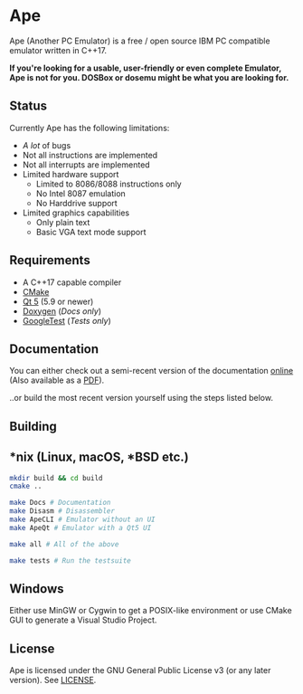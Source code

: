 # Ape
Ape (Another PC Emulator) is a free / open source IBM PC compatible emulator written in C++17.

**If you're looking for a usable, user-friendly or even complete Emulator, Ape is not for you. DOSBox or dosemu might be what you are looking for.**

## Status
Currently Ape has the following limitations:

- *A lot* of bugs
- Not all instructions are implemented
- Not all interrupts are implemented
- Limited hardware support
  - Limited to 8086/8088 instructions only
  - No Intel 8087 emulation
  - No Harddrive support
- Limited graphics capabilities
  - Only plain text
  - Basic VGA text mode support

## Requirements
- A C++17 capable compiler
- [CMake](https://cmake.org/)
- [Qt 5](https://www.qt.io) (5.9 or newer)
- [Doxygen](http://www.doxygen.nl/) (*Docs only*)
- [GoogleTest](https://github.com/google/googletest/) (*Tests only*)

## Documentation

You can either check out a semi-recent version of the documentation [online](https://spycrab.github.io/ape-docs-live/) (Also available as a [PDF](https://spycrab.github.io/ape-docs-live/docs.pdf)).  

..or build the most recent version yourself using the steps listed below.

## Building

## *nix (Linux, macOS, *BSD etc.)
```sh
mkdir build && cd build
cmake ..
```

```sh
make Docs # Documentation
make Disasm # Disassembler
make ApeCLI # Emulator without an UI
make ApeQt # Emulator with a Qt5 UI

make all # All of the above

make tests # Run the testsuite
```

## Windows
Either use MinGW or Cygwin to get a POSIX-like environment or use CMake GUI to generate a Visual Studio Project.


## License
Ape is licensed under the GNU General Public License v3 (or any later version). See [LICENSE](LICENSE).
